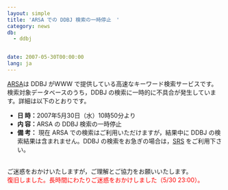 ```yaml
---
layout: simple
title: 'ARSA での DDBJ 検索の一時停止　'
category: news
db:
  - ddbj


date: 2007-05-30T00:00:00
lang: ja
---
```


<html><a href="http://arsa.ddbj.nig.ac.jp/">ARSA</a>は DDBJ がWWW で提供している高速なキーワード検索サービスです。検索対象データベースのうち，DDBJ の検索に一時的に不具合が発生しています。詳細は以下のとおりです。<br>

<ul>
    <li><b>日 時：</b>2007年5月30日（水）10時50分より　<br></li>
    <li><b>内 容：</b>ARSA の DDBJ 検索の一時停止<br></li>
    <li><b>備 考：</b> 現在 ARSA での検索はご利用いただけますが，結果中に DDBJ の検索結果は含まれません。DDBJ の検索をお急ぎの場合は，<a href="http://srs.ddbj.nig.ac.jp/top-j.html">SRS</a> をご利用下さい。<br></li>
</ul><br>ご迷惑をおかけいたしますが，ご理解とご協力をお願いいたします。<br>
<font color="#ff0000">復旧しました。長時間にわたりご迷惑をおかけしました（5/30 23:00）。</font>
</html>
